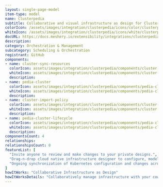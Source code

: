 ```yaml
---
layout: single-page-model
item-type: model
name: Clusterpedia
subtitle: Collaborative and visual infrastructure as design for Clusterpedia
colorIcon: /assets/images/integration/clusterpedia/icons/color/clusterpedia-color.svg
whiteIcon: /assets/images/integration/clusterpedia/icons/white/clusterpedia-white.svg
docURL: https://docs.meshery.io/extensibility/integrations/clusterpedia
description: 
category: Orchestration & Management
subcategory: Scheduling & Orchestration
registrant: GitHub
components: 
- name: cluster-sync-resources
  colorIcon: assets/images/integration/clusterpedia/components/cluster-sync-resources/icons/color/cluster-sync-resources-color.svg
  whiteIcon: assets/images/integration/clusterpedia/components/cluster-sync-resources/icons/white/cluster-sync-resources-white.svg
  description: 
- name: pedia-cluster
  colorIcon: assets/images/integration/clusterpedia/components/pedia-cluster/icons/color/pedia-cluster-color.svg
  whiteIcon: assets/images/integration/clusterpedia/components/pedia-cluster/icons/white/pedia-cluster-white.svg
  description: 
- name: cluster-import-policy
  colorIcon: assets/images/integration/clusterpedia/components/cluster-import-policy/icons/color/cluster-import-policy-color.svg
  whiteIcon: assets/images/integration/clusterpedia/components/cluster-import-policy/icons/white/cluster-import-policy-white.svg
  description: 
- name: pedia-cluster-lifecycle
  colorIcon: assets/images/integration/clusterpedia/components/pedia-cluster-lifecycle/icons/color/pedia-cluster-lifecycle-color.svg
  whiteIcon: assets/images/integration/clusterpedia/components/pedia-cluster-lifecycle/icons/white/pedia-cluster-lifecycle-white.svg
  description: 
componentsCount: 4
relationships: 
relationshipsCount: 0
featureList: [
  "Invite anyone to review and make changes to your private designs.",
  "Drag-n-drop cloud native infrastructure designer to configure, model, and deploy your workloads.",
  "Ongoing synchronization of Kubernetes configuration and changes across any number of clusters."
]
howItWorks: "Collaborative Infrastructure as Design"
howItWorksDetails: "Collaboratively manage infrastructure with your coworkers synchronously sharing the same designs."
---
```

